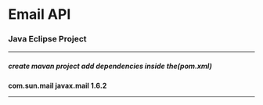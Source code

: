 # Email API
### Java Eclipse Project
___
##### create **mavan project** add dependencies inside the(pom.xml)
**<!-- https://mvnrepository.com/artifact/com.sun.mail/javax.mail -->
<dependency>
    <groupId>com.sun.mail</groupId>
    <artifactId>javax.mail</artifactId>
    <version>1.6.2</version>
</dependency>**

___


